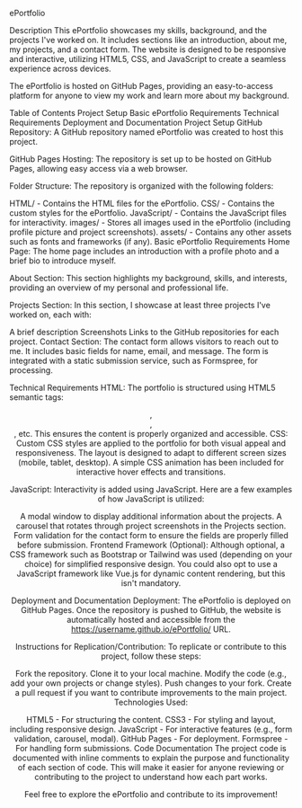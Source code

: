 ePortfolio

Description
This ePortfolio showcases my skills, background, and the projects I've worked on. It includes sections like an introduction, about me, my projects, and a contact form. The website is designed to be responsive and interactive, utilizing HTML5, CSS, and JavaScript to create a seamless experience across devices.

The ePortfolio is hosted on GitHub Pages, providing an easy-to-access platform for anyone to view my work and learn more about my background.

Table of Contents
Project Setup
Basic ePortfolio Requirements
Technical Requirements
Deployment and Documentation
Project Setup
GitHub Repository:
A GitHub repository named ePortfolio was created to host this project.

GitHub Pages Hosting:
The repository is set up to be hosted on GitHub Pages, allowing easy access via a web browser.

Folder Structure:
The repository is organized with the following folders:

HTML/ - Contains the HTML files for the ePortfolio.
CSS/ - Contains the custom styles for the ePortfolio.
JavaScript/ - Contains the JavaScript files for interactivity.
images/ - Stores all images used in the ePortfolio (including profile picture and project screenshots).
assets/ - Contains any other assets such as fonts and frameworks (if any).
Basic ePortfolio Requirements
Home Page:
The home page includes an introduction with a profile photo and a brief bio to introduce myself.

About Section:
This section highlights my background, skills, and interests, providing an overview of my personal and professional life.

Projects Section:
In this section, I showcase at least three projects I've worked on, each with:

A brief description
Screenshots
Links to the GitHub repositories for each project.
Contact Section:
The contact form allows visitors to reach out to me. It includes basic fields for name, email, and message. The form is integrated with a static submission service, such as Formspree, for processing.

Technical Requirements
HTML:
The portfolio is structured using HTML5 semantic tags:

<header>, <section>, <footer>, etc. This ensures the content is properly organized and accessible.
CSS:
Custom CSS styles are applied to the portfolio for both visual appeal and responsiveness. The layout is designed to adapt to different screen sizes (mobile, tablet, desktop). A simple CSS animation has been included for interactive hover effects and transitions.

JavaScript:
Interactivity is added using JavaScript. Here are a few examples of how JavaScript is utilized:

A modal window to display additional information about the projects.
A carousel that rotates through project screenshots in the Projects section.
Form validation for the contact form to ensure the fields are properly filled before submission.
Frontend Framework (Optional):
Although optional, a CSS framework such as Bootstrap or Tailwind was used (depending on your choice) for simplified responsive design. You could also opt to use a JavaScript framework like Vue.js for dynamic content rendering, but this isn't mandatory.

Deployment and Documentation
Deployment:
The ePortfolio is deployed on GitHub Pages. Once the repository is pushed to GitHub, the website is automatically hosted and accessible from the https://username.github.io/ePortfolio/ URL.

Instructions for Replication/Contribution:
To replicate or contribute to this project, follow these steps:

Fork the repository.
Clone it to your local machine.
Modify the code (e.g., add your own projects or change styles).
Push changes to your fork.
Create a pull request if you want to contribute improvements to the main project.
Technologies Used:

HTML5 - For structuring the content.
CSS3 - For styling and layout, including responsive design.
JavaScript - For interactive features (e.g., form validation, carousel, modal).
GitHub Pages - For deployment.
Formspree - For handling form submissions.
Code Documentation
The project code is documented with inline comments to explain the purpose and functionality of each section of code. This will make it easier for anyone reviewing or contributing to the project to understand how each part works.

Feel free to explore the ePortfolio and contribute to its improvement!